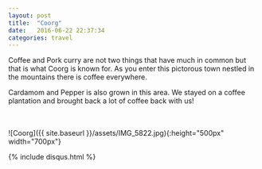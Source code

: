 ```yaml
---
layout: post
title:  "Coorg"
date:   2016-06-22 22:37:34
categories: travel
---
```

Coffee and Pork curry are not two things that have much in common but that is what Coorg is known for.
As you enter this pictorous town nestled in the mountains there is coffee everywhere.

Cardamom and Pepper is also grown in this area. We stayed on a coffee plantation and brought back a lot of coffee back with us!

<br><br>
![Coorg]({{ site.baseurl }}/assets/IMG_5822.jpg){:height="500px" width="700px"}

{% include disqus.html %}

<script>
var mymap = L.map('map').setView([12.4771012,75.7072153], 10);

L.tileLayer('https://api.tiles.mapbox.com/v4/{id}/{z}/{x}/{y}.png?access_token={accessToken}', {
    attribution: 'Map data &copy; <a href="http://openstreetmap.org">OpenStreetMap</a> contributors, <a href="http://creativecommons.org/licenses/by-sa/2.0/">CC-BY-SA</a>, Imagery © <a href="http://mapbox.com">Mapbox</a>',
    maxZoom: 18,
    id: 'mapbox.outdoors',
    accessToken: 'pk.eyJ1IjoiemFwYXRhIiwiYSI6ImNpejQ2NmZrbzA0a3MzM280Zm40MjNlamcifQ.F1fnWKHio8oHmzw59V6qgw'
}).addTo(mymap);

var marker = L.marker([12.4771012,75.7072153]).addTo(mymap);
marker.bindPopup("Gokarna");
</script>